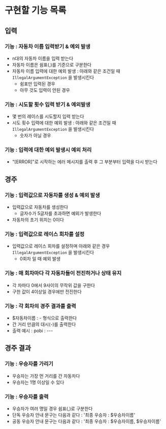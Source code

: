 # 구현할 기능 목록

## 입력

### 기능 : 자동차 이름 입력받기 & 예외 발생

- n대의 자동차 이름을 입력 받는다
- 자동차 이름은 쉼표(,)를 기준으로 구분한다
- 자동차 이름 입력에 대한 예외 발생 : 아래와 같은 조건일 때 `IllegalArgumentException` 을 발생시킨다
  - 쉼표만 입력된 경우
  - 아무 것도 입력이 안된 경우
    
### 기능 : 시도할 횟수 입력 받기 & 예외발생

- 몇 번의 레이스를 시도할지 입력 받는다 
- 시도 횟수 입력에 대한 예외 발생 : 아래와 같은 조건일 때 `IllegalArgumentException` 을 발생시킨다
  - 숫자가 아닐 경우 

### 기능 : 입력에 대한 예외 발생시 예외 처리 

- "[ERROR]"로 시작하는 에러 메시지를 출력 후 그 부분부터 입력을 다시 받는다

## 경주

### 기능 : 입력값으로 자동차를 생성 & 예외 발생

- 입력값으로 자동차를 생성한다
  - 글자수가 5글자를 초과하면 예외가 발생한다 
- 자동차의 초기 위치는 0이다 


### 기능 : 입력값으로 레이스 회차를 설정

- 입력값으로 레이스 회차를 설정하며 아래와 같은 경우 `IllegalArgumentException` 을 발생시킨다
  - 0회차 일 때 예외 발생


### 기능 : 매 회차마다 각 자동차들이 전진하거나 상태 유지

- 각 차마다 0에서 9사이의 무작위 값을 구한다 
- 구한 값이 4이상일 경우에만 전진한다

### 기능 : 각 회차의 경주 결과를 출력

- $자동차이름 : -  형식으로 출력한다
- 간 거리 만큼의 대시(-)를 출력한다 
- 출력 예시 : pobi : ---

## 경주 결과

### 기능 : 우승자를 가리기

- 우승자는 가장 먼 거리를 간 자동차다
- 우승자는 1명 이상일 수 있다

### 기능 : 우승자를 출력

- 우승자가 여러 명일 경우 쉼표(,)로 구분한다 
- 단독 우승자 안내 문구는 다음과 같다 : '최종 우승자 : $우승차이름'
- 공동 우승자 안내 문구는 다음과 같다 : '최종 우승자 : $우승자이름, $우승자이름'
